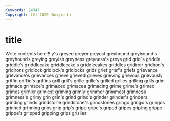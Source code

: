 ```yaml
---
Keywords: 24347
Copyright: (C) 2020 Junjie Li
---
```


# title

Write contents here!!!
y's 
greyed 
greyer 
greyest 
greyhound
greyhound's 
greyhounds 
greying 
greyish 
greyness 
greyness's 
greys 
grid 
grid's 
griddle
griddle's 
griddlecake 
griddlecake's 
griddlecakes 
griddles 
gridiron 
gridiron's 
gridirons 
gridlock 
gridlock's
gridlocks 
grids 
grief 
grief's 
griefs 
grievance 
grievance's 
grievances 
grieve 
grieved
grieves 
grieving 
grievous 
grievously 
griffin 
griffin's 
griffins 
grill 
grill's 
grille
grille's 
grilled 
grilles 
grilling 
grills 
grim 
grimace 
grimace's 
grimaced 
grimaces
grimacing 
grime 
grime's 
grimed 
grimes 
grimier 
grimiest 
griming 
grimly 
grimmer
grimmest 
grimness 
grimness's 
grimy 
grin 
grin's 
grind 
grind's 
grinder 
grinder's
grinders 
grinding 
grinds 
grindstone 
grindstone's 
grindstones 
gringo 
gringo's 
gringos 
grinned
grinning 
grins 
grip 
grip's 
gripe 
gripe's 
griped 
gripes 
griping 
grippe
grippe's 
gripped 
gripping 
grips 
grislier 
